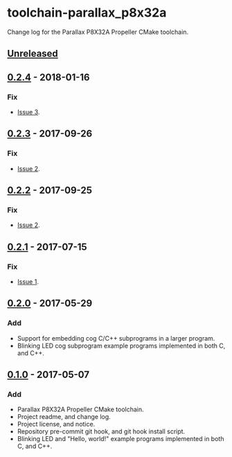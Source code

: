 # toolchain-parallax_p8x32a
Change log for the Parallax P8X32A Propeller CMake toolchain.

## [Unreleased]

## [0.2.4] - 2018-01-16
### Fix
- [Issue 3].

## [0.2.3] - 2017-09-26
### Fix
- [Issue 2].

## [0.2.2] - 2017-09-25
### Fix
- [Issue 2].

## [0.2.1] - 2017-07-15
### Fix
- [Issue 1].

## [0.2.0] - 2017-05-29
### Add
- Support for embedding cog C/C++ subprograms in a larger program.
- Blinking LED cog subprogram example programs implemented in both C, and C++.

## [0.1.0] - 2017-05-07
### Add
- Parallax P8X32A Propeller CMake toolchain.
- Project readme, and change log.
- Project license, and notice.
- Repository pre-commit git hook, and git hook install script.
- Blinking LED and "Hello, world!" example programs implemented in both C, and C++.

[Unreleased]: https://github.com/apcountryman/toolchain-parallax_p8x32a/compare/master...develop
[0.2.4]:      https://github.com/apcountryman/toolchain-parallax_p8x32a/compare/0.2.3...0.2.4
[0.2.3]:      https://github.com/apcountryman/toolchain-parallax_p8x32a/compare/0.2.2...0.2.3
[0.2.2]:      https://github.com/apcountryman/toolchain-parallax_p8x32a/compare/0.2.1...0.2.2
[0.2.1]:      https://github.com/apcountryman/toolchain-parallax_p8x32a/compare/0.2.0...0.2.1
[0.2.0]:      https://github.com/apcountryman/toolchain-parallax_p8x32a/compare/0.1.0...0.2.0
[0.1.0]:      https://github.com/apcountryman/toolchain-parallax_p8x32a/compare/0f79f8ddcb6869fd5e19dfe3b32f22881a066d03...0.1.0
[Issue 1]:    https://github.com/apcountryman/toolchain-parallax_p8x32a/issues/1
[Issue 2]:    https://github.com/apcountryman/toolchain-parallax_p8x32a/issues/2
[Issue 3]:    https://github.com/apcountryman/toolchain-parallax_p8x32a/issues/3
